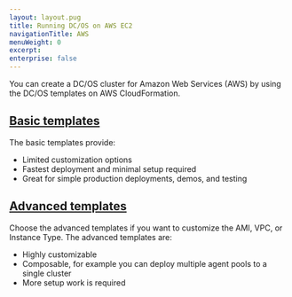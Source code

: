 ```yaml
---
layout: layout.pug
title: Running DC/OS on AWS EC2
navigationTitle: AWS
menuWeight: 0
excerpt:
enterprise: false
---
```


You can create a DC/OS cluster for Amazon Web Services (AWS) by using the DC/OS templates on AWS CloudFormation.

## [Basic templates](/docs/1.10/installing/oss/cloud/aws/basic/)
The basic templates provide:

* Limited customization options
* Fastest deployment and minimal setup required
* Great for simple production deployments, demos, and testing

## [Advanced templates](/docs/1.10/installing/oss/cloud/aws/advanced/)
Choose the advanced templates if you want to customize the AMI, VPC, or Instance Type. The advanced templates are:

* Highly customizable
* Composable, for example you can deploy multiple agent pools to a single cluster
* More setup work is required
